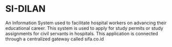 # SI-DILAN
An Information System used to facilitate hospital workers on advancing their educational career. This system is used to apply for study permits or study assignments for civil
servants in hospitals. This application is connected through a centralized gateway called sifa.co.id
